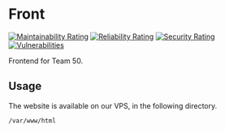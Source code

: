 # Front

[![Maintainability Rating](http://146.59.196.32:9000/api/project_badges/measure?project=Front&metric=sqale_rating)](http://146.59.196.32:9000/dashboard?id=Front) [![Reliability Rating](http://146.59.196.32:9000/api/project_badges/measure?project=Front&metric=reliability_rating)](http://146.59.196.32:9000/dashboard?id=Front) [![Security Rating](http://146.59.196.32:9000/api/project_badges/measure?project=Front&metric=security_rating)](http://146.59.196.32:9000/dashboard?id=Front) [![Vulnerabilities](http://146.59.196.32:9000/api/project_badges/measure?project=Front&metric=vulnerabilities)](http://146.59.196.32:9000/dashboard?id=Front)

Frontend for Team 50.

## Usage

The website is available on our VPS, in the following directory.

```sh
/var/www/html
```

